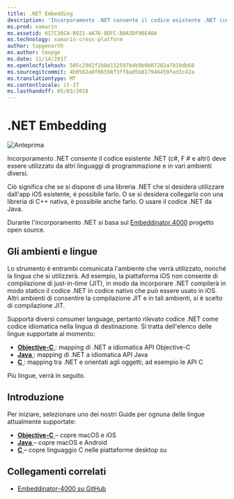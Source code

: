 ```yaml
---
title: .NET Embedding
description: 'Incorporamento .NET consente il codice esistente .NET (c#, F # e altri) deve essere utilizzato da altri linguaggi di programmazione'
ms.prod: xamarin
ms.assetid: 617C38CA-B921-4A76-8DFC-B0A3DF90E48A
ms.technology: xamarin-cross-platform
author: topgenorth
ms.author: toopge
ms.date: 11/14/2017
ms.openlocfilehash: 505c2902f2b8d112597b4b9b9b07282a7810db68
ms.sourcegitcommit: 4b0582a0f06598f3ff8ad5b817946459fed3c42a
ms.translationtype: MT
ms.contentlocale: it-IT
ms.lasthandoff: 05/03/2018
---
```

# <a name="net-embedding"></a>.NET Embedding

![Anteprima](~/media/shared/preview.png)

Incorporamento .NET consente il codice esistente .NET (c#, F # e altri) deve essere utilizzato da altri linguaggi di programmazione e in vari ambienti diversi.

Ciò significa che se si dispone di una libreria .NET che si desidera utilizzare dall'app iOS esistente, è possibile farlo.   O se si desidera collegarlo con una libreria di C++ nativa, è possibile anche farlo.   O usare il codice .NET da Java.

Durante l'incorporamento .NET si basa sul [Embeddinator 4000](https://github.com/mono/Embeddinator-4000) progetto open source.

## <a name="environments-and-languages"></a>Gli ambienti e lingue

Lo strumento è entrambi comunicata l'ambiente che verrà utilizzato, nonché la lingua che si utilizzerà.   Ad esempio, la piattaforma iOS non consente di compilazione di just-in-time (JIT), in modo da incorporare .NET compilerà in modo statico il codice .NET in codice nativo che può essere usato in iOS.  Altri ambienti di consentire la compilazione JIT e in tali ambienti, si è scelto di compilazione JIT.

Supporta diversi consumer language, pertanto rilevato codice .NET come codice idiomatica nella lingua di destinazione.   Si tratta dell'elenco delle lingue supportate al momento:

- [**Objective-C** ](objective-c/index.md) : mapping di .NET a idiomatica API Objective-C
- [**Java** ](android/index.md) : mapping di .NET a idiomatica API Java
- [**C** ](get-started/c.md) : mapping tra .NET e orientati agli oggetti, ad esempio le API C

Più lingue, verrà in seguito.

## <a name="getting-started"></a>Introduzione

Per iniziare, selezionare uno dei nostri Guide per ognuna delle lingue attualmente supportate:

- [**Objective-C** ](get-started/objective-c/index.md) – copre macOS e iOS
- [**Java** ](get-started/java/index.md) – copre macOS e Android
- [**C** ](get-started/c.md) – copre linguaggio C nelle piattaforme desktop su

## <a name="related-links"></a>Collegamenti correlati

- [Embeddinator-4000 su GitHub](https://github.com/mono/Embeddinator-4000)
